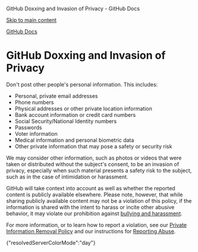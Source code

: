 GitHub Doxxing and Invasion of Privacy - GitHub Docs

[Skip to main content](#main-content)

[](/en)[GitHub Docs](/en)

GitHub Doxxing and Invasion of Privacy
==========

Don't post other people's personal information. This includes:

* Personal, private email addresses
* Phone numbers
* Physical addresses or other private location information
* Bank account information or credit card numbers
* Social Security/National Identity numbers
* Passwords
* Voter information
* Medical information and personal biometric data
* Other private information that may pose a safety or security risk

We may consider other information, such as photos or videos that were taken or distributed without the subject's consent, to be an invasion of privacy, especially when such material presents a safety risk to the subject, such as in the case of intimidation or harassment.

GitHub will take context into account as well as whether the reported content is publicly available elsewhere. Please note, however, that while sharing publicly available content may not be a violation of this policy, if the information is shared with the intent to harass or incite other abusive behavior, it may violate our prohibition against [bullying and harassment](/en/github/site-policy/github-bullying-and-harassment).

For more information, or to learn how to report a violation, see our [Private Information Removal Policy](/en/github/site-policy/github-private-information-removal-policy) and our instructions for [Reporting Abuse](/en/communities/maintaining-your-safety-on-github/reporting-abuse-or-spam).

{"resolvedServerColorMode":"day"}
